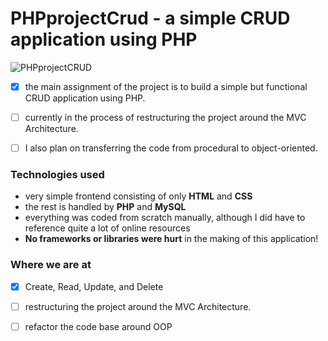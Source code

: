 # PHPprojectCrud - a simple CRUD application using PHP

![PHPprojectCRUD](https://github.com/LoganDuran/PHPprojectCrud/assets/106428943/c5d420f8-aed7-417a-a57a-33832f54263b)


- [x] the main assignment of the project is to build a simple but functional CRUD application using PHP.

- [ ] currently in the process of restructuring the project around the MVC Architecture.

- [ ] I also plan on transferring the code from procedural to object-oriented.

### Technologies used

- very simple frontend consisting of only **HTML** and **CSS** 
- the rest is handled by **PHP** and **MySQL** 
- everything was coded from scratch manually, although I did have to reference quite a lot of online resources 
- **No frameworks or libraries were hurt** in the making of this application!


### Where we are at

- [x] Create, Read, Update, and Delete

- [ ] restructuring the project around the MVC Architecture.

- [ ] refactor the code base around OOP
